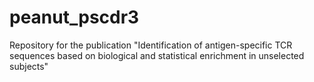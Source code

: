 # peanut_pscdr3
Repository for the publication "Identification of antigen-specific TCR sequences based on biological and statistical enrichment in unselected subjects"
